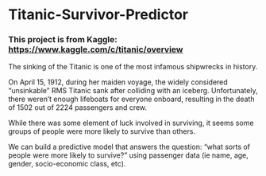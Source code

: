 # Titanic-Survivor-Predictor

### This project is from Kaggle: https://www.kaggle.com/c/titanic/overview

The sinking of the Titanic is one of the most infamous shipwrecks in history.

On April 15, 1912, during her maiden voyage, the widely considered “unsinkable” RMS Titanic sank after colliding with an iceberg. Unfortunately, there weren’t enough lifeboats for everyone onboard, resulting in the death of 1502 out of 2224 passengers and crew.

While there was some element of luck involved in surviving, it seems some groups of people were more likely to survive than others.

We can build a predictive model that answers the question: “what sorts of people were more likely to survive?” using passenger data (ie name, age, gender, socio-economic class, etc).
